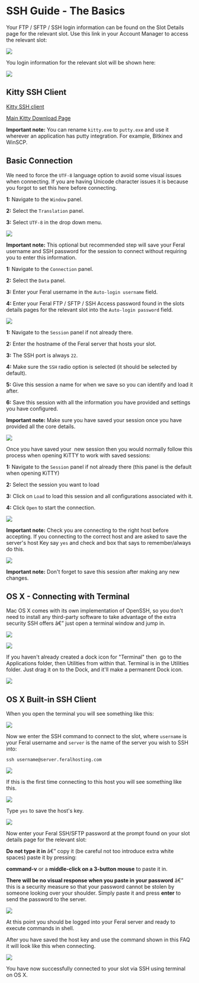 SSH Guide - The Basics
======================

  
Your FTP / SFTP / SSH login information can be found on the Slot Details page for the relevant slot. Use this link in your Account Manager to access the relevant slot:  
  
![](https://raw.github.com/feralhosting/feralfilehosting/master/Feral%20Wiki/0%20Generic/slot_detail_link.png)  
  
You login information for the relevant slot will be shown here:  
  
![](https://raw.github.com/feralhosting/feralfilehosting/master/Feral%20Wiki/0%20Generic/slot_detail_ssh.png)  
  

Kitty SSH Client
----------------

  
[Kitty SSH client](http://www.9bis.net/kitty/?page=Download)  
  
[Main Kitty Download Page](http://www.fosshub.com/KiTTY.html)  
  
**Important note:** You can rename `kitty.exe` to `putty.exe` and use it wherever an application has putty integration. For example, Bitkinex and WinSCP.  
  

Basic Connection
----------------

  
We need to force the `UTF-8` language option to avoid some visual issues when connecting. If you are having Unicode character issues it is because you forgot to set this here before connecting.  
  
**1:** Navigate to the `Window` panel.  
  
**2:** Select the `Translation` panel.  
  
**3:** Select `UTF-8` in the drop down menu.  
  
![](https://raw.github.com/feralhosting/feralfilehosting/master/Feral%20Wiki/SSH/Kitty%20-%20SSH%20-%20Private%20Keys%20-%20SSH%20tunnels/1.png)  
  
**Important note:** This optional but recommended step will save your Feral username and SSH password for the session to connect without requiring you to enter this information.  
  
**1:** Navigate to the `Connection` panel.  
  
**2:** Select the `Data` panel.  
  
**3:** Enter your Feral username in the `Auto-login username` field.  
  
**4:** Enter your Feral FTP / SFTP / SSH Access password found in the slots details pages for the relevant slot into the `Auto-login password` field.  
  
![](https://raw.github.com/feralhosting/feralfilehosting/master/Feral%20Wiki/SSH/Kitty%20-%20SSH%20-%20Private%20Keys%20-%20SSH%20tunnels/2.png)  
  
**1:** Navigate to the `Session` panel if not already there.  
  
**2:** Enter the hostname of the Feral server that hosts your slot.  
  
**3:** The SSH port is always `22`.  
  
**4:** Make sure the `SSH` radio option is selected (it should be selected by default).  
  
**5:** Give this session a name for when we save so you can identify and load it after.  
  
**6:** Save this session with all the information you have provided and settings you have configured.  
  
**Important note:** Make sure you have saved your session once you have provided all the core details.  
  
![](https://raw.github.com/feralhosting/feralfilehosting/master/Feral%20Wiki/SSH/Kitty%20-%20SSH%20-%20Private%20Keys%20-%20SSH%20tunnels/3.png)  
  
Once you have saved your  new session then you would normally follow this process when opening KiTTY to work with saved sessions:  
  
**1:** Navigate to the `Session` panel if not already there (this panel is the default when opening KiTTY)  
  
**2:** Select the session you want to load  
  
**3:** Click on `Load` to load this session and all configurations associated with it.  
  
**4:** Click `Open` to start the connection.  
  
![](https://raw.github.com/feralhosting/feralfilehosting/master/Feral%20Wiki/SSH/Kitty%20-%20SSH%20-%20Private%20Keys%20-%20SSH%20tunnels/4.png)  
  
**Important note:** Check you are connecting to the right host before accepting. If you connecting to the correct host and are asked to save the server's host Key say `yes` and check and box that says to remember/always do this.  
  
![](https://raw.github.com/feralhosting/feralfilehosting/master/Feral%20Wiki/SSH/Kitty%20-%20SSH%20-%20Private%20Keys%20-%20SSH%20tunnels/5.png)  
  
**Important note:** Don't forget to save this session after making any new changes.  
  

OS X - Connecting with Terminal
-------------------------------

  
Mac OS X comes with its own implementation of OpenSSH, so you don't need to install any third-party software to take advantage of the extra security SSH offers â€” just open a terminal window and jump in.  
  
![](https://raw.github.com/feralhosting/feralfilehosting/master/Feral%20Wiki/0%20Generic/macterminal1.png)  
  
![](https://raw.github.com/feralhosting/feralfilehosting/master/Feral%20Wiki/0%20Generic/macterminal2.png)  
  
If you haven't already created a dock icon for "Terminal" then  go to the Applications folder, then Utilities from within that. Terminal is in the Utilities folder. Just drag it on to the Dock, and it'll make a permanent Dock icon.  
  
![](https://raw.github.com/feralhosting/feralfilehosting/master/Feral%20Wiki/0%20Generic/terminalicon.png)  
  

OS X Built-in SSH Client
------------------------

  
When you open the terminal you will see something like this:  
  
![](https://raw.githubusercontent.com/feralhosting/feralfilehosting/master/Feral%20Wiki/SSH/SSH%20Guide%20-%20The%20Basics/OS%20X/3.png)  
  
Now we enter the SSH command to connect to the slot, where `username` is your Feral username and `server` is the name of the server you wish to SSH into:  
  

    ssh username@server.feralhosting.com

  
![](https://raw.githubusercontent.com/feralhosting/feralfilehosting/master/Feral%20Wiki/SSH/SSH%20Guide%20-%20The%20Basics/OS%20X/4.png)  
  
If this is the first time connecting to this host you will see something like this.  
  
![](https://raw.githubusercontent.com/feralhosting/feralfilehosting/master/Feral%20Wiki/SSH/SSH%20Guide%20-%20The%20Basics/OS%20X/5.png)  
  
Type `yes` to save the host's key.  
  
![](https://raw.githubusercontent.com/feralhosting/feralfilehosting/master/Feral%20Wiki/SSH/SSH%20Guide%20-%20The%20Basics/OS%20X/6.png)  
  
Now enter your Feral SSH/SFTP password at the prompt found on your slot details page for the relevant slot:  
  
**Do not type it in** â€” copy it (be careful not too introduce extra white spaces) paste it by pressing:  
  
**command-v** or a **middle-click on a 3-button mouse** to paste it in.  
  
**There will be no visual response when you paste in your password** â€” this is a security measure so that your password cannot be stolen by someone looking over your shoulder. Simply paste it and press **enter** to send the password to the server.  
  
![](https://raw.githubusercontent.com/feralhosting/feralfilehosting/master/Feral%20Wiki/SSH/SSH%20Guide%20-%20The%20Basics/OS%20X/7.png)  
  
At this point you should be logged into your Feral server and ready to execute commands in shell.  
  
After you have saved the host key and use the command shown in this FAQ it will look like this when connecting.  
  
![](https://raw.githubusercontent.com/feralhosting/feralfilehosting/master/Feral%20Wiki/SSH/SSH%20Guide%20-%20The%20Basics/OS%20X/8.png)  
  
You have now successfully connected to your slot via SSH using terminal on OS X.  
  

